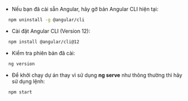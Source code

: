 


- Nếu bạn đã cài sẵn Angular, hãy gỡ bản Angular CLI hiện tại:
```bash
  npm uninstall -g @angular/cli
```
- Cài đặt Angular CLI (Version 12):
```bash
  npm install @angular/cli@12
```
- Kiểm tra phiên bản đã cài:
```bash
  ng version
```
- Để khởi chạy dự án thay vì sử dụng **ng serve** như thông thường thì hãy sử dụng lệnh:
```bash
  npm start
```
